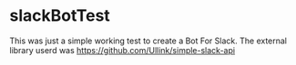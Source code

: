 # slackBotTest
This was just a simple working test to create a Bot For Slack.
The external library userd was https://github.com/Ullink/simple-slack-api
